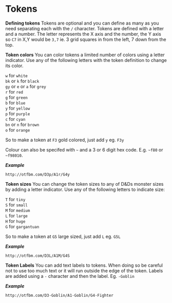 # Tokens

**Defining tokens**
Tokens are optional and you can define as many as you need separating each with the `/` character. Tokens are defined with a letter and a number. The letter represents the X axis and the number, the Y axis so `C7` in X,Y would be `3,7` ie. 3 grid squares in from the left, 7 down from the top.

**Token colors**
You can color tokens a limited number of colors using a letter indicator. Use any of the following letters with the token definition to change its color.

`w` for `white`  
`bk` or `k` for `black`  
`gy` or `e` or `a` for `grey`  
`r` for `red`  
`g` for `green`  
`b` for `blue`  
`y` for `yellow`  
`p` for `purple`  
`c` for `cyan`  
`bn` or `n` for `brown`  
`o` for `orange`  

So to make a token at `F3` gold colored, just add `y` eg. `F3y`

Colour can also be specifed with `~` and a 3 or 6 digit hex code. E.g. `~f80` or `~f98010`.

_**Example**_
```
http://otfbm.com/D3p/A1r/G4y
```

**Token sizes**
You can change the token sizes to any of D&Ds monster sizes by adding a letter indicator. Use any of the following letters to indicate size:

`T` for `tiny`  
`S` for `small`  
`M` for `medium`  
`L` for `large`  
`H` for `huge`  
`G` for `gargantuan`  

So to make a token at `G5` large sized, just add `L` eg. `G5L`

_**Example**_
```
http://otfbm.com/D3L/A1M/G4S
```

**Token Labels**
You can add text labels to tokens. When doing so be careful not to use too much text or it will run outside the edge of the token. Labels are added using a `-` character and then the label. Eg. `-Goblin`

_**Example**_
```
http://otfbm.com/D3-Goblin/A1-Goblin/G4-Fighter
```

